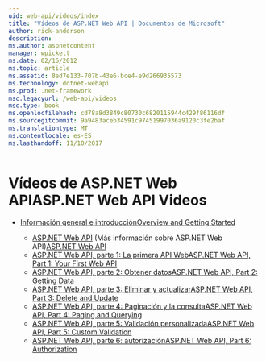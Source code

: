 ```yaml
---
uid: web-api/videos/index
title: "Vídeos de ASP.NET Web API | Documentos de Microsoft"
author: rick-anderson
description: 
ms.author: aspnetcontent
manager: wpickett
ms.date: 02/16/2012
ms.topic: article
ms.assetid: 8ed7e133-707b-43e6-bce4-e9d266935573
ms.technology: dotnet-webapi
ms.prod: .net-framework
msc.legacyurl: /web-api/videos
msc.type: book
ms.openlocfilehash: cd78a8d3849c80730c6820115944c429f86116df
ms.sourcegitcommit: 9a9483aceb34591c97451997036a9120c3fe2baf
ms.translationtype: MT
ms.contentlocale: es-ES
ms.lasthandoff: 11/10/2017
---
```

<a name="aspnet-web-api-videos"></a><span data-ttu-id="1bb5f-102">Vídeos de ASP.NET Web API</span><span class="sxs-lookup"><span data-stu-id="1bb5f-102">ASP.NET Web API Videos</span></span>
====================
- [<span data-ttu-id="1bb5f-103">Información general e introducción</span><span class="sxs-lookup"><span data-stu-id="1bb5f-103">Overview and Getting Started</span></span>](getting-started/index.md)

    - <span data-ttu-id="1bb5f-104">[ASP.NET Web API](getting-started/aspnet-web-api.md) (Más información sobre ASP.NET Web API)</span><span class="sxs-lookup"><span data-stu-id="1bb5f-104">[ASP.NET Web API](getting-started/aspnet-web-api.md)</span></span>
    - [<span data-ttu-id="1bb5f-105">ASP.NET Web API, parte 1: La primera API Web</span><span class="sxs-lookup"><span data-stu-id="1bb5f-105">ASP.NET Web API, Part 1: Your First Web API</span></span>](getting-started/your-first-web-api.md)
    - [<span data-ttu-id="1bb5f-106">ASP.NET Web API, parte 2: Obtener datos</span><span class="sxs-lookup"><span data-stu-id="1bb5f-106">ASP.NET Web API, Part 2: Getting Data</span></span>](getting-started/getting-data.md)
    - [<span data-ttu-id="1bb5f-107">ASP.NET Web API, parte 3: Eliminar y actualizar</span><span class="sxs-lookup"><span data-stu-id="1bb5f-107">ASP.NET Web API, Part 3: Delete and Update</span></span>](getting-started/delete-and-update.md)
    - [<span data-ttu-id="1bb5f-108">ASP.NET Web API, parte 4: Paginación y la consulta</span><span class="sxs-lookup"><span data-stu-id="1bb5f-108">ASP.NET Web API, Part 4: Paging and Querying</span></span>](getting-started/paging-and-querying.md)
    - [<span data-ttu-id="1bb5f-109">ASP.NET Web API, parte 5: Validación personalizada</span><span class="sxs-lookup"><span data-stu-id="1bb5f-109">ASP.NET Web API, Part 5: Custom Validation</span></span>](getting-started/custom-validation.md)
    - [<span data-ttu-id="1bb5f-110">ASP.NET Web API, parte 6: autorización</span><span class="sxs-lookup"><span data-stu-id="1bb5f-110">ASP.NET Web API, Part 6: Authorization</span></span>](getting-started/authorization.md)
